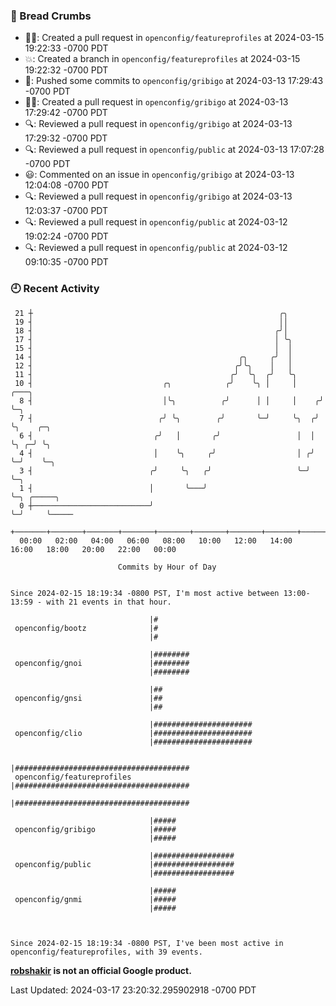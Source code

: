 ### 🍞 Bread Crumbs

 * ✍🏼: Created a pull request in `openconfig/featureprofiles` at 2024-03-15 19:22:33 -0700 PDT
 * 💥: Created a branch in `openconfig/featureprofiles` at 2024-03-15 19:22:32 -0700 PDT
 * 🚢: Pushed some commits to `openconfig/gribigo` at 2024-03-13 17:29:43 -0700 PDT
 * ✍🏼: Created a pull request in `openconfig/gribigo` at 2024-03-13 17:29:42 -0700 PDT
 * 🔍: Reviewed a pull request in  `openconfig/gribigo` at 2024-03-13 17:29:32 -0700 PDT
 * 🔍: Reviewed a pull request in  `openconfig/public` at 2024-03-13 17:07:28 -0700 PDT
 * 😃: Commented on an issue in `openconfig/gribigo` at 2024-03-13 12:04:08 -0700 PDT
 * 🔍: Reviewed a pull request in  `openconfig/gribigo` at 2024-03-13 12:03:37 -0700 PDT
 * 🔍: Reviewed a pull request in  `openconfig/public` at 2024-03-12 19:02:24 -0700 PDT
 * 🔍: Reviewed a pull request in  `openconfig/public` at 2024-03-12 09:10:35 -0700 PDT

### 🕘 Recent Activity
```
 21 ┼                                                       ╭╮
 19 ┤                                                       ││
 18 ┤                                                      ╭╯│
 17 ┤                                                      │ ╰╮
 15 ┤                                                      │  │
 14 ┤                                              ╭╮     ╭╯  │
 12 ┤                                             ╭╯╰╮    │   │
 11 ┤                                            ╭╯  ╰╮  ╭╯   ╰╮
 10 ┤                             ╭╮            ╭╯    ╰╮ │     │     ╭───╮
  8 ┤                             │╰╮          ╭╯      │ │     │    ╭╯   ╰─╮
  7 ┤                            ╭╯ ╰╮        ╭╯       ╰─╯     ╰╮  ╭╯      ╰╮    ╭─╮
  6 ┤                           ╭╯   │       ╭╯                 │  │        ╰╮ ╭─╯ ╰╮
  4 ┤                           │    ╰╮     ╭╯                  │ ╭╯         ╰─╯    ╰─╮
  3 ┤                          ╭╯     ╰╮   ╭╯                   ╰─╯                   ╰─╮
  1 ┤                          │       ╰───╯                                            ╰─╮ ╭─────╮
  0 ┼──────────────────────────╯                                                          ╰─╯     ╰─────
    +───────+───────+───────+───────+───────+───────+───────+───────+───────+───────+───────+───────+────
  00:00   02:00   04:00   06:00   08:00   10:00   12:00   14:00   16:00   18:00   20:00   22:00   00:00   

						Commits by Hour of Day


Since 2024-02-15 18:19:34 -0800 PST, I'm most active between 13:00-13:59 - with 21 events in that hour.

```



```
                               |#
 openconfig/bootz              |#
                               |#

                               |########
 openconfig/gnoi               |########
                               |########

                               |##
 openconfig/gnsi               |##
                               |##

                               |######################
 openconfig/clio               |######################
                               |######################

                               |#######################################
 openconfig/featureprofiles    |#######################################
                               |#######################################

                               |#####
 openconfig/gribigo            |#####
                               |#####

                               |##################
 openconfig/public             |##################
                               |##################

                               |#####
 openconfig/gnmi               |#####
                               |#####



Since 2024-02-15 18:19:34 -0800 PST, I've been most active in openconfig/featureprofiles, with 39 events.

```
**[robshakir](mailto:robjs@google.com) is not an official Google product.**  


Last Updated: 2024-03-17 23:20:32.295902918 -0700 PDT
